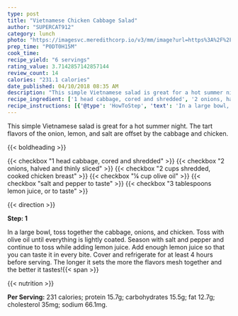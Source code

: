 ```yaml
---
type: post
title: "Vietnamese Chicken Cabbage Salad"
author: "SUPERCAT912"
category: lunch
photo: "https://imagesvc.meredithcorp.io/v3/mm/image?url=https%3A%2F%2Fimages.media-allrecipes.com%2Fuserphotos%2F1038169.jpg"
prep_time: "P0DT0H15M"
cook_time: 
recipe_yield: "6 servings"
rating_value: 3.7142857142857144
review_count: 14
calories: "231.1 calories"
date_published: 04/10/2018 08:35 AM
description: "This simple Vietnamese salad is great for a hot summer night. The tart flavors of the onion, lemon, and salt are offset by the cabbage and chicken."
recipe_ingredient: ['1 head cabbage, cored and shredded', '2 onions, halved and thinly sliced', '2 cups shredded, cooked chicken breast', '¼ cup olive oil', 'salt and pepper to taste', '3 tablespoons lemon juice, or to taste']
recipe_instructions: [{'@type': 'HowToStep', 'text': 'In a large bowl, toss together the cabbage, onions, and chicken. Toss with olive oil until everything is lightly coated. Season with salt and pepper and continue to toss while adding lemon juice. Add enough lemon juice so that you can taste it in every bite. Cover and refrigerate for at least 4 hours before serving. The longer it sets the more the flavors mesh together and the better it tastes!\n'}]
---
```


This simple Vietnamese salad is great for a hot summer night. The tart flavors of the onion, lemon, and salt are offset by the cabbage and chicken. 

{{< boldheading >}}

{{< checkbox "1 head cabbage, cored and shredded" >}}
{{< checkbox "2  onions, halved and thinly sliced" >}}
{{< checkbox "2 cups shredded, cooked chicken breast" >}}
{{< checkbox "¼ cup olive oil" >}}
{{< checkbox "salt and pepper to taste" >}}
{{< checkbox "3 tablespoons lemon juice, or to taste" >}}


{{< direction >}}

**Step: 1**

In a large bowl, toss together the cabbage, onions, and chicken. Toss with olive oil until everything is lightly coated. Season with salt and pepper and continue to toss while adding lemon juice. Add enough lemon juice so that you can taste it in every bite. Cover and refrigerate for at least 4 hours before serving. The longer it sets the more the flavors mesh together and the better it tastes!{{< span >}}

{{< nutrition >}}

**Per Serving:** 231 calories; protein 15.7g; carbohydrates 15.5g; fat 12.7g; cholesterol 35mg; sodium 66.1mg.